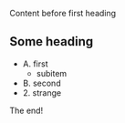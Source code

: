 Content before first heading

## Some heading

<!-- This is HTML -->

- A. first
    - subitem
- B. second
- 2\. strange

The end!
